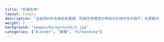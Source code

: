 ```yaml
---
title: "机械生物"
layout: single
description: "当自然的形态被齿轮重塑，机械生物便成为神话与科技共生的遗产，在逻辑与野性的边界漫步。"
weight: 2.
background: "images/backgrounds/5.jpg"
categories: ["Blender", "建模", "Kitbashing"]
---
```

